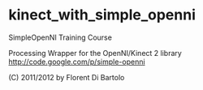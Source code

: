 kinect_with_simple_openni
=========================

SimpleOpenNI Training Course

Processing Wrapper for the OpenNI/Kinect 2 library
http://code.google.com/p/simple-openni

(C) 2011/2012 by Florent Di Bartolo
